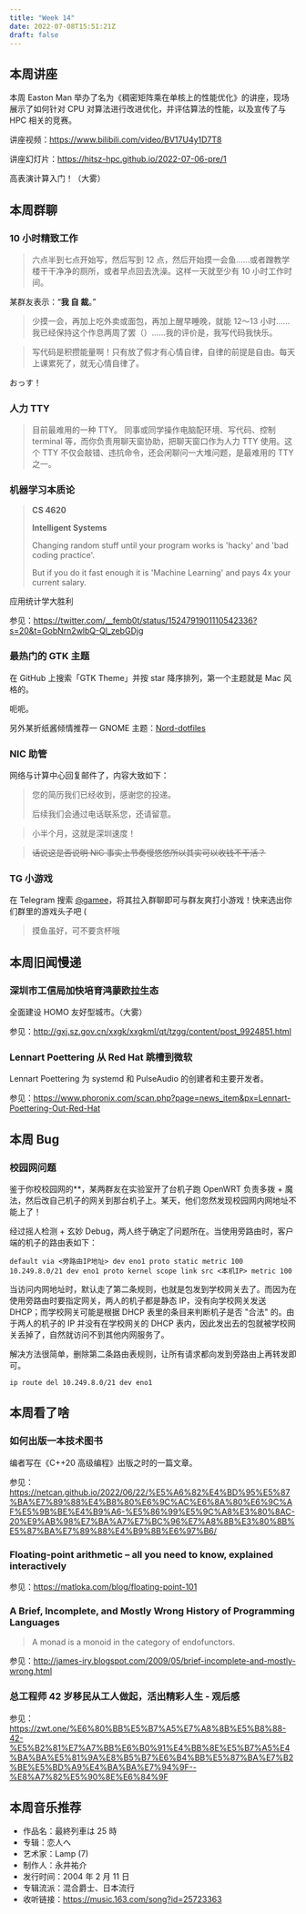 ```yaml
---
title: "Week 14"
date: 2022-07-08T15:51:21Z
draft: false
---
```


## 本周讲座

本周 Easton Man 举办了名为《稠密矩阵乘在单核上的性能优化》的讲座，现场展示了如何针对 CPU 对算法进行改进优化，并评估算法的性能，以及宣传了与 HPC 相关的竞赛。

讲座视频：<https://www.bilibili.com/video/BV17U4y1D7T8>

讲座幻灯片：<https://hitsz-hpc.github.io/2022-07-06-pre/1>

高表演计算入门！（大雾）

<!--more-->

## 本周群聊

### 10 小时精致工作

> 六点半到七点开始写，然后写到 12 点，然后开始摸一会鱼……或者蹭教学楼干干净净的厕所，或者早点回去洗澡。这样一天就至少有 10 小时工作时间。

某群友表示：“**我 自 裁**。”

> 少摸一会，再加上吃外卖或面包，再加上醒早睡晚，就能 12～13 小时……我已经保持这个作息两周了罢（）……我的评价是，我写代码我快乐。

> 写代码是积攒能量啊！只有放了假才有心情自律，自律的前提是自由。每天上课累死了，就无心情自律了。

おっす！

### 人力 TTY

> 目前最难用的一种 TTY。
> 同事或同学操作电脑配环境、写代码、控制 terminal 等，而你负责用聊天窗协助，把聊天窗口作为人力 TTY 使用。这个 TTY 不仅会敲错、违抗命令，还会闲聊问一大堆问题，是最难用的 TTY 之一。

### 机器学习本质论

> **CS 4620**
> 
> **Intelligent Systems**
> 
> Changing random stuff until your program works is 'hacky' and 'bad coding practice'.
> 
> But if you do it fast enough it is 'Machine Learning' and pays 4x your current salary.

应用统计学大胜利

参见：<https://twitter.com/__femb0t/status/1524791901110542336?s=20&t=GobNrn2wlbQ-Ql_zebGDjg>

### 最热门的 GTK 主题

在 GitHub 上搜索「GTK Theme」并按 star 降序排列，第一个主题就是 Mac 风格的。

呃呃。

另外某折纸酱倾情推荐一 GNOME 主题：[Nord-dotfiles](https://github.com/botsunny/nord_dotfiles)

### NIC 助管

网络与计算中心回复邮件了，内容大致如下：

> 您的简历我们已经收到，感谢您的投递。
> 
> 后续我们会通过电话联系您，还请留意。

> 小半个月，这就是深圳速度！

> ~~话说这是否说明 NIC 事实上节奏慢悠悠所以其实可以收钱不干活？~~

### TG 小游戏

在 Telegram 搜索 [@gamee](https://t.me/gamee)，将其拉入群聊即可与群友爽打小游戏！快来选出你们群里的游戏头子吧 (

> 摸鱼虽好，可不要贪杯哦

## 本周旧闻慢递

### 深圳市工信局加快培育鸿蒙欧拉生态

全面建设 HOMO 友好型城市。（大雾）

参见：<http://gxj.sz.gov.cn/xxgk/xxgkml/qt/tzgg/content/post_9924851.html>

### Lennart Poettering 从 Red Hat 跳槽到微软

Lennart Poettering 为 systemd 和 PulseAudio 的创建者和主要开发者。

参见：<https://www.phoronix.com/scan.php?page=news_item&px=Lennart-Poettering-Out-Red-Hat>

## 本周 Bug

### 校园网问题

鉴于你校校园网的**，某两群友在实验室开了台机子跑 OpenWRT 负责多拨 + 魔法，然后改自己机子的网关到那台机子上。某天，他们忽然发现校园网内网地址不能上了！

经过摇人检测 + 玄妙 Debug，两人终于确定了问题所在。当使用旁路由时，客户端的机子的路由表如下：

```
default via <旁路由IP地址> dev eno1 proto static metric 100 
10.249.8.0/21 dev eno1 proto kernel scope link src <本机IP> metric 100 
```

当访问内网地址时，默认走了第二条规则，也就是包发到学校网关去了。而因为在使用旁路由时要指定网关，两人的机子都是静态 IP，没有向学校网关发送 DHCP；而学校网关可能是根据 DHCP 表里的条目来判断机子是否 "合法" 的。由于两人的机子的 IP 并没有在学校网关的 DHCP 表内，因此发出去的包就被学校网关丢掉了，自然就访问不到其他内网服务了。

解决方法很简单，删除第二条路由表规则，让所有请求都向发到旁路由上再转发即可。

```
ip route del 10.249.8.0/21 dev eno1
```

## 本周看了啥

### 如何出版一本技术图书

编者写在《C++20 高级编程》出版之时的一篇文章。

参见：<https://netcan.github.io/2022/06/22/%E5%A6%82%E4%BD%95%E5%87%BA%E7%89%88%E4%B8%80%E6%9C%AC%E6%8A%80%E6%9C%AF%E5%9B%BE%E4%B9%A6-%E5%86%99%E5%9C%A8%E3%80%8AC-20%E9%AB%98%E7%BA%A7%E7%BC%96%E7%A8%8B%E3%80%8B%E5%87%BA%E7%89%88%E4%B9%8B%E6%97%B6/>

### Floating-point arithmetic – all you need to know, explained interactively

参见：<https://matloka.com/blog/floating-point-101>

### A Brief, Incomplete, and Mostly Wrong History of Programming Languages

> A monad is a monoid in the category of endofunctors.

参见：<http://james-iry.blogspot.com/2009/05/brief-incomplete-and-mostly-wrong.html>

### 总工程师 42 岁移民从工人做起，活出精彩人生 - 观后感

参见：<https://zwt.one/%E6%80%BB%E5%B7%A5%E7%A8%8B%E5%B8%88-42-%E5%B2%81%E7%A7%BB%E6%B0%91%E4%BB%8E%E5%B7%A5%E4%BA%BA%E5%81%9A%E8%B5%B7%E6%B4%BB%E5%87%BA%E7%B2%BE%E5%BD%A9%E4%BA%BA%E7%94%9F--%E8%A7%82%E5%90%8E%E6%84%9F>

## 本周音乐推荐

- 作品名：最終列車は 25 時
- 专辑：恋人へ
- 艺术家：Lamp (7)
- 制作人：永井祐介
- 发行时间：2004 年 2 月 11 日
- 专辑流派：混合爵士、日本流行
- 收听链接：<https://music.163.com/song?id=25723363>